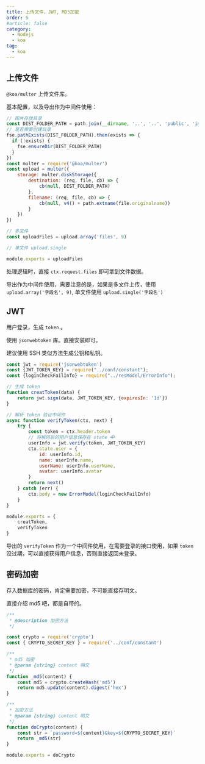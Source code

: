 ```yaml
---
title: 上传文件，JWT, MD5加密
order: 5
#article: false
category:
  - Nodejs 
  - koa
tag:
  - koa
---
```


## 上传文件

`@koa/multer` 上传文件库。

基本配置，以及导出作为中间件使用：

```javascript
// 图片存放目录
const DIST_FOLDER_PATH = path.join(__dirname, '..', '..', 'public', 'images')
// 是否需要创建目录
fse.pathExists(DIST_FOLDER_PATH).then(exists => {
  if (!exists) {
    fse.ensureDir(DIST_FOLDER_PATH)
  }
})
const multer = require('@koa/multer')
const upload = multer({
    storage: multer.diskStorage({
        destination: (req, file, cb) => {
            cb(null, DIST_FOLDER_PATH)
        },
        filename: (req, file, cb) => {
            cb(null, v4() + path.extname(file.originalname))
        }
    })
})

// 多文件
const uploadFiles = upload.array('files', 9)

// 单文件 upload.single

module.exports = uploadFiles
```

处理逻辑时，直接 `ctx.request.files` 即可拿到文件数据。

导出作为中间件使用，需要注意的是，如果是多文件上传，使用 ``upload.array('字段名', 9)``, 单文件使用 `upload.single('字段名')`

## JWT

用户登录，生成 `token` 。

使用 `jsonwebtoken` 库。直接安装即可。

建议使用 SSH 类似方法生成公钥和私钥。

```javascript
const jwt = require('jsonwebtoken')
const {JWT_TOKEN_KEY} = require("../conf/constant");
const {loginCheckFailInfo} = require("../resModel/ErrorInfo");

// 生成 token
function creatToken(data) {
    return jwt.sign(data, JWT_TOKEN_KEY, {expiresIn: '1d'})
}

// 解析 token 验证中间件
async function verifyToken(ctx, next) {
    try {
        const token = ctx.header.token
        // 将解码后的用户信息保存在 state 中
        userInfo = jwt.verify(token, JWT_TOKEN_KEY)
        ctx.state.user = {
            id: userInfo.id,
            name: userInfo.name,
            userName: userInfo.userName,
            avatar: userInfo.avatar
        }
        return next()
    } catch (err) {
        ctx.body = new ErrorModel(loginCheckFailInfo)
    }
}

module.exports = {
    creatToken,
    verifyToken
}
```

导出的 `verifyToken` 作为一个中间件使用，在需要登录的接口使用，如果 `token` 没过期，可以直接获得用户信息，否则直接返回未登录。


## 密码加密

存入数据库的密码，肯定需要加密，不可能直接存明文。

直接介绍 md5 吧，都是自带的。

```javascript
/**
 * @description 加密方法
 */

const crypto = require('crypto')
const { CRYPTO_SECRET_KEY } = require('../conf/constant')

/**
 * md5 加密
 * @param {string} content 明文
 */
function _md5(content) {
    const md5 = crypto.createHash('md5')
    return md5.update(content).digest('hex')
}

/**
 * 加密方法
 * @param {string} content 明文
 */
function doCrypto(content) {
    const str = `password=${content}&key=${CRYPTO_SECRET_KEY}`
    return _md5(str)
}

module.exports = doCrypto
```
